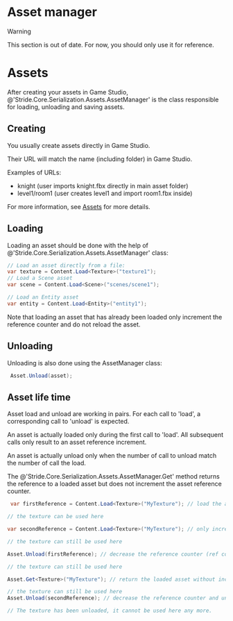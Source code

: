 # Asset manager

>[!Warning]
>This section is out of date. For now, you should only use it for reference.

# Assets

After creating your assets in Game Studio, @'Stride.Core.Serialization.Assets.AssetManager' is the class responsible for loading, unloading and saving assets.

## Creating

You usually create assets directly in Game Studio.

Their URL will match the name (including folder) in Game Studio.

Examples of URLs:

- knight (user imports knight.fbx directly in main asset folder)
- level1/room1 (user creates level1 and import room1.fbx inside)

For more information, see [Assets](../../game-studio/assets.md) for more details.

## Loading

Loading an asset should be done with the help of @'Stride.Core.Serialization.Assets.AssetManager' class:

```cs
// Load an asset directly from a file:
var texture = Content.Load<Texture>("texture1");
// Load a Scene asset
var scene = Content.Load<Scene>("scenes/scene1");

// Load an Entity asset
var entity = Content.Load<Entity>("entity1");
```

Note that loading an asset that has already been loaded only increment the reference counter and do not reload the asset.

## Unloading

Unloading is also done using the AssetManager class:

```cs
 Asset.Unload(asset);
```


## Asset life time

Asset load and unload are working in pairs. For each call to 'load', a corresponding call to 'unload' is expected.

An asset is actually loaded only during the first call to 'load'. All subsequent calls only result to an asset reference increment.

An asset is actually unload only when the number of call to unload match the number of call the load.

The @'Stride.Core.Serialization.Assets.AssetManager.Get' method returns the reference to a loaded asset but does not increment the asset reference counter.

```cs
 var firstReference = Content.Load<Texture>("MyTexture"); // load the asset and increase the reference counter (ref count = 1)

// the texture can be used here

var secondReference = Content.Load<Texture>("MyTexture"); // only increase the reference counter (ref count = 2)

// the texture can still be used here

Asset.Unload(firstReference); // decrease the reference counter (ref count = 1)

// the texture can still be used here

Asset.Get<Texture>("MyTexture"); // return the loaded asset without increasing the reference counter (ref count = 1)

// the texture can still be used here
Asset.Unload(secondReference); // decrease the reference counter and unload the asset (ref count = 0)

// The texture has been unloaded, it cannot be used here any more.
```


